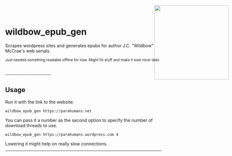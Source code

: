 # wildbow_epub_gen

Scrapes wordpress sites and generates epubs for author J.C. "Wildbow" McCrae's web serials.

<small>Just needed something readable offline for now. Might fix stuff and make it look nicer later.
</small>

<br/>
-----------------------
<br/>

## Usage
Run it with the link to the website:
```
wildbow_epub_gen https://parahumans.net
```
You can pass it a number as the second option to specify the number of download threads to use.
```
wildbow_epub_gen https://parahumans.wordpress.com 4
```
Lowering it might help on really slow connections.

-----------------------
<br/>

<img unfortunately_github_removes_this_styling_but_whatever style="z-index:9999;position:absolute;width:240px; right:10px; top:20px;" src="https://static.wixstatic.com/media/5922a2_856c3188261243d5a5bfce02aad36bca~mv2.gif"/>
